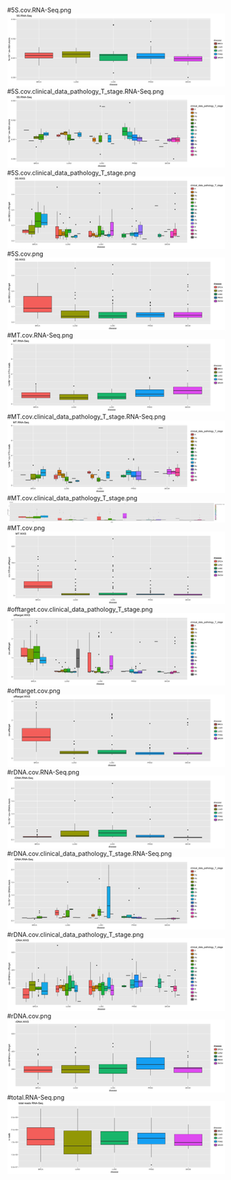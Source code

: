 #5S.cov.RNA-Seq.png
![](5S.cov.RNA-Seq.png)
#5S.cov.clinical_data_pathology_T_stage.RNA-Seq.png
![](5S.cov.clinical_data_pathology_T_stage.RNA-Seq.png)
#5S.cov.clinical_data_pathology_T_stage.png
![](5S.cov.clinical_data_pathology_T_stage.png)
#5S.cov.png
![](5S.cov.png)
#MT.cov.RNA-Seq.png
![](MT.cov.RNA-Seq.png)
#MT.cov.clinical_data_pathology_T_stage.RNA-Seq.png
![](MT.cov.clinical_data_pathology_T_stage.RNA-Seq.png)
#MT.cov.clinical_data_pathology_T_stage.png
![](MT.cov.clinical_data_pathology_T_stage.png)
#MT.cov.png
![](MT.cov.png)
#offtarget.cov.clinical_data_pathology_T_stage.png
![](offtarget.cov.clinical_data_pathology_T_stage.png)
#offtarget.cov.png
![](offtarget.cov.png)
#rDNA.cov.RNA-Seq.png
![](rDNA.cov.RNA-Seq.png)
#rDNA.cov.clinical_data_pathology_T_stage.RNA-Seq.png
![](rDNA.cov.clinical_data_pathology_T_stage.RNA-Seq.png)
#rDNA.cov.clinical_data_pathology_T_stage.png
![](rDNA.cov.clinical_data_pathology_T_stage.png)
#rDNA.cov.png
![](rDNA.cov.png)
#total.RNA-Seq.png
![](total.RNA-Seq.png)
